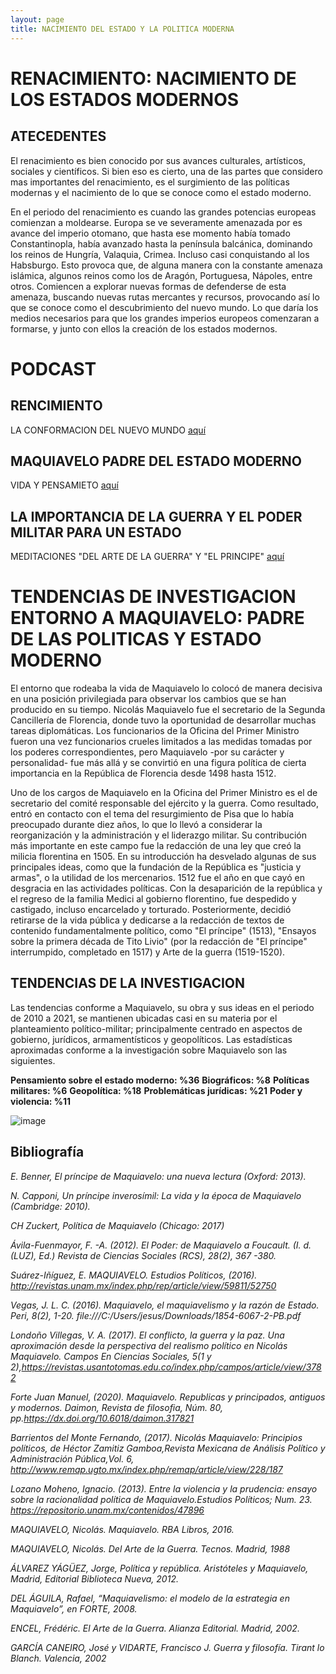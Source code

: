 ```yaml
---
layout: page
title: NACIMIENTO DEL ESTADO Y LA POLITICA MODERNA
---
```


#                                               RENACIMIENTO: NACIMIENTO DE LOS ESTADOS MODERNOS


## ATECEDENTES 

El renacimiento es bien conocido por sus avances culturales, artísticos, sociales y científicos. Si bien eso es cierto, una de las partes que considero mas importantes del renacimiento, es el surgimiento de las políticas modernas y el nacimiento de lo que se conoce como el estado moderno. 

En el periodo del renacimiento es cuando las grandes potencias europeas comienzan a moldearse. Europa se ve severamente amenazada por es avance del imperio otomano, que hasta ese momento había tomado Constantinopla, había avanzado hasta la península balcánica, dominando los reinos de Hungría, Valaquia, Crimea. Incluso casi conquistando al los Habsburgo. Esto provoca que, de alguna manera con la constante amenaza islámica, algunos reinos como los de Aragón, Portuguesa, Nápoles, entre otros. Comiencen a explorar nuevas formas de defenderse de esta amenaza, buscando nuevas rutas mercantes y recursos, provocando así lo que se conoce como el descubrimiento del nuevo mundo. Lo que daría los medios necesarios para que los grandes imperios europeos comenzaran a formarse, y junto con ellos la creación de los estados modernos. 


#                                                                 PODCAST

## RENCIMIENTO 
 LA CONFORMACION DEL NUEVO MUNDO
[aquí](https://drive.google.com/file/d/1QdPQFfIoXSRlcn6yIxmtvLmkNGe23lCz/view?usp=sharing)

## MAQUIAVELO PADRE DEL ESTADO MODERNO
 VIDA Y PENSAMIETO
[aquí](https://drive.google.com/file/d/1pbW9XZR7S2NxemgA2KVPFIYhzZL3Zmfn/view?usp=sharing)

## LA IMPORTANCIA DE LA GUERRA Y EL PODER MILITAR PARA UN ESTADO
 MEDITACIONES "DEL ARTE DE LA GUERRA" Y "EL PRINCIPE"
[aquí](https://drive.google.com/file/d/16WFBltTNDOmaILYf85PrVPb7chlX1QMA/view?usp=sharing)


# TENDENCIAS DE INVESTIGACION ENTORNO A MAQUIAVELO: PADRE DE LAS POLITICAS Y ESTADO MODERNO
 

El entorno que rodeaba la vida de Maquiavelo lo colocó de manera decisiva en una posición privilegiada para observar los cambios que se han producido en su tiempo. Nicolás Maquiavelo fue el secretario de la Segunda Cancillería de Florencia, donde tuvo la oportunidad de desarrollar muchas tareas diplomáticas. Los funcionarios de la Oficina del Primer Ministro fueron una vez funcionarios crueles limitados a las medidas tomadas por los poderes correspondientes, pero Maquiavelo -por su carácter y personalidad- fue más allá y se convirtió en una figura política de cierta importancia en la República de Florencia desde 1498 hasta 1512.

Uno de los cargos de Maquiavelo en la Oficina del Primer Ministro es el de secretario del comité responsable del ejército y la guerra. Como resultado, entró en contacto con el tema del resurgimiento de Pisa que lo había preocupado durante diez años, lo que lo llevó a considerar la reorganización y la administración y el liderazgo militar. Su contribución más importante en este campo fue la redacción de una ley que creó la milicia florentina en 1505. En su introducción ha desvelado algunas de sus principales ideas, como que la fundación de la República es "justicia y armas", o la utilidad de los mercenarios. 
1512 fue el año en que cayó en desgracia en las actividades políticas. Con la desaparición de la república y el regreso de la familia Medici al gobierno florentino, fue despedido y castigado, incluso encarcelado y torturado. Posteriormente, decidió retirarse de la vida pública y dedicarse a la redacción de textos de contenido fundamentalmente político, como "El príncipe" (1513), "Ensayos sobre la primera década de Tito Livio" (por la redacción de "El príncipe" interrumpido, completado en 1517) y Arte de la guerra (1519-1520).

## TENDENCIAS DE LA INVESTIGACION

Las tendencias conforme a Maquiavelo, su obra y sus ideas en el periodo de 2010 a 2021, se mantienen ubicadas casi en su materia por el planteamiento político-militar; principalmente centrado en aspectos de gobierno, jurídicos, armamentísticos y geopolíticos.
Las estadísticas aproximadas conforme a la investigación sobre Maquiavelo son las siguientes. 

**Pensamiento sobre el estado moderno: %36**
**Biográficos: %8**
**Políticas militares: %6**
**Geopolítica: %18**
**Problemáticas jurídicas: %21**
**Poder y violencia: %11**


![image](https://user-images.githubusercontent.com/87249018/125393013-ca9a1200-e36c-11eb-8ccc-6f10c8f0f8e3.png)

## Bibliografía

*E. Benner, El príncipe de Maquiavelo: una nueva lectura (Oxford: 2013).*

*N. Capponi, Un príncipe inverosímil: La vida y la época de Maquiavelo (Cambridge: 2010).*

*CH Zuckert, Política de Maquiavelo (Chicago: 2017)*

*Ávila-Fuenmayor, F. -A. (2012). El Poder: de Maquiavelo a Foucault. (I. d. (LUZ), Ed.) Revista de Ciencias Sociales (RCS), 28(2), 367 -380.*

*Suárez-Iñíguez, E. MAQUIAVELO. Estudios Políticos, (2016). http://revistas.unam.mx/index.php/rep/article/view/59811/52750*

*Vegas, J. L. C. (2016). Maquiavelo, el maquiavelismo y la razón de Estado. Peri, 8(2), 1-20. file:///C:/Users/jesus/Downloads/1854-6067-2-PB.pdf*

*Londoño Villegas, V. A. (2017). El conflicto, la guerra y la paz. Una aproximación desde la perspectiva del realismo político en Nicolás Maquiavelo. Campos En Ciencias Sociales, 5(1 y 2),https://revistas.usantotomas.edu.co/index.php/campos/article/view/3782*

*Forte Juan Manuel, (2020). Maquiavelo. Republicas y principados, antiguos y modernos. Daimon, Revista de filosofia, Núm. 80, pp.https://dx.doi.org/10.6018/daimon.317821* 

*Barrientos del Monte Fernando, (2017). Nicolás Maquiavelo: Principios políticos, de Héctor Zamitiz Gamboa,Revista Mexicana de Análisis Político y Administración Pública,Vol. 6, http://www.remap.ugto.mx/index.php/remap/article/view/228/187*

*Lozano Moheno, Ignacio. (2013). Entre la violencia y la prudencia: ensayo sobre la racionalidad política de Maquiavelo.Estudios Políticos; Num. 23. https://repositorio.unam.mx/contenidos/47896* 

*MAQUIAVELO, Nicolás. Maquiavelo. RBA Libros, 2016.*

*MAQUIAVELO, Nicolás. Del Arte de la Guerra. Tecnos. Madrid, 1988*

*ÁLVAREZ YÁGÜEZ, Jorge, Política y república. Aristóteles y Maquiavelo, Madrid, Editorial Biblioteca Nueva, 2012.*

*DEL ÁGUILA, Rafael, “Maquiavelismo: el modelo de la estrategia en Maquiavelo”, en FORTE, 2008.*

*ENCEL, Frédéric. El Arte de la Guerra. Alianza Editorial. Madrid, 2002.* 

*GARCÍA CANEIRO, José y VIDARTE, Francisco J. Guerra y filosofía. Tirant lo Blanch. Valencia, 2002*

